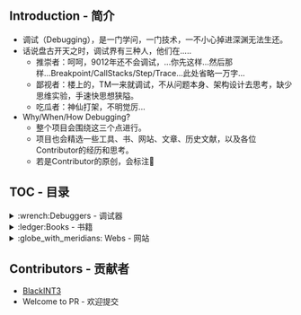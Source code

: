 ## Introduction - 简介
* 调试（Debugging），是一门学问，一门技术，一不小心掉进深渊无法生还。
* 话说盘古开天之时，调试界有三种人，他们在.....
  * 推崇者：呵呵，9012年还不会调试，...你先这样...然后那样...Breakpoint/CallStacks/Step/Trace...此处省略一万字...
  * 鄙视者：楼上的，TM一来就调试，不从问题本身、架构设计去思考，缺少思维实验，手速快思想狭隘。
  * 吃瓜者：神仙打架，不明觉厉...
* Why/When/How Debugging?
  * 整个项目会围绕这三个点进行。
  * 项目也会精选一些工具、书、网站、文章、历史文献，以及各位Contributor的经历和思考。
  * 若是Contributor的原创，会标注:balloon:

## TOC - 目录

<details>
<summary> :wrench:Debuggers - 调试器</summary>

* [Windbg](https://docs.microsoft.com/en-us/windows-hardware/drivers/debugger/debugger-download-tools)
  * Windows官方调试器，牛逼不接受反驳。
  * 《Dive Into Windbg》:balloon:
    * [1-Wireshark卡死与崩溃](windbg/dive-into-windbg/1-Wireshark卡死与崩溃/1-Wireshark卡死与崩溃.md)
    * [2-AudioSrv音频服务故障](windbg/dive-into-windbg/2-AudioSrv音频服务故障/2-AudioSrv音频服务故障.md)
    * [3-Explorer无法启动排查](windbg/dive-into-windbg/3-Explorer无法启动排查/3-Explorer无法启动排查.md)
    * [4-Windbg脚本与插件](windbg/dive-into-windbg/4-Windbg脚本与插件/4-Windbg脚本与插件.md)
  * [x86/x64异常处理流程图](windbg/exception-handling-flow.png):balloon:
  * [VirtualKD](http://sysprogs.com/legacy/virtualkd/) 
    * 用VMware/VirtualBox双机调试加速，创建快照+SSD，速度可以和太阳肩并肩。
  * [LiveKD](https://docs.microsoft.com/en-us/sysinternals/downloads/livekd)
    * 几乎完全替代了Windbg的本地内核调试，无需设置BCD参数，即开即用，很方便。
  * Extensions - 插件
    * [CMKD](https://www.codemachine.com/cmkd.html) 查看x86/x64栈参数、内存PTE等
    * [blwdbgue](http://kdext.com/extensions/uienh_asmhl.html) 语法高亮插件，可以高亮相同单词，在反汇编跟踪寄存器时是很有用


* [x64dbg](https://github.com/x64dbg/x64dbg)/[Ollydbg](http://www.ollydbg.de/)
  * Ollydbg，人称OD，驰骋江湖多年，OD之所以能流行很大程度上依赖于它的插件生态圈，当然可操作性也是没话说。x64dbg，在开源世界里疯狂生长。只能说长江后浪推前浪，一浪更比一浪强。
  * [TODO]

* [gdb](https://www.gnu.org/software/gdb/)
  * GNU Debugger，*nix系列调试器，当然也可调试PE，不过Windows系统下还是用标准的吧。
  * [TODO]

* [lldb](https://lldb.llvm.org/)
  * LLVM项目调试器，Android/iOS/MacOS开发逆向必备，常用于调试Mach-O。
  * [lldb和gdb命令对照表](https://lldb.llvm.org/use/map.html) 

* [Go](https://golang.org/)
  * [dlv](https://github.com/go-delve/delve) 全名delve，是为Go语言量身打造的一款调试器。
  * [gdlv](https://github.com/aarzilli/gdlv) dlv GUI版本，支持Windows/MacOS/Linux

* [Python](https://www.python.org/)

* [Javascript / Node](https://nodejs.org/en/)
  * [v8-debugger](https://v8.dev/docs/inspector)
    * Node调试 --inspect 参数
    * [TODO]

* [PHP](https://php.net/) 
  * [xdebug Github](https://github.com/xdebug/xdebug)
  * [xdebug php断点调试配置](https://jpsoft.com/all-downloads/downloads.html)

* [cmd]()
  * [CMDebug](https://jpsoft.com/all-downloads/downloads.html) - 批处理调试器，收费版

</details>

<details>
<summary> :ledger:Books - 书籍</summary>

* 《Windows高级调试 Advanced Windows Debugging》
* 《Inside Windows Debugging》
* 《软件调试》
* [delve Internal Architecture](dlv/delve_Internal_Architecture.pdf)
</details>

<details>
<summary> :globe_with_meridians: Webs - 网站</summary>

* [TODO]

</details>

## Contributors - 贡献者
* [BlackINT3](BlackINT3)
* Welcome to PR - 欢迎提交